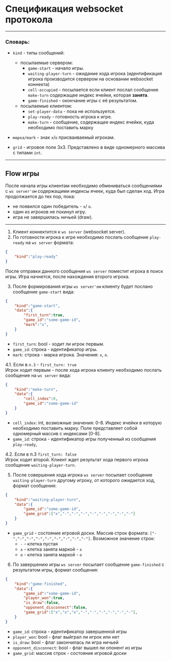 <!-- Формат сообщений сервера: -->

<!-- Флоу клиента: -->

# Спецификация websocket протокола

---

### Словарь:

- `kind` - типы сообщений:
    - посылаемые сервером:
        - `game-start` - начало игры.
        - `waiting-player-turn` - ожидание хода игрока (идентификация игрока производится сервером на основании websocket коннекта)
        - `cell-occupied` - посылается если клиент послал сообщение `make-turn` содержащее индекс ячейки, которая **занята**.
        - `game-finished` - окончание игры с её результатом.
    - посылаемые клиентом:
        - `set-player-data` - пока не используется.
        - `play-ready` - готовность игрока к игре.
        - `make-turn` - сообщение, содержащее индекс ячейки, куда необходимо поставить марку

- `марка/mark` - знак `x`/`o` присваиваемый игрокам.
- `grid` - игровое поле 3x3. Представлено в виде одномерного массива с типами `int`.

---

## Flow игры

После начала игры клиентам необходимо обмениваться сообщениями с `ws server'ом` содержащими индексы ячеек, куда был сделан ход. Игра продолжается до тех пор, пока:
- не появился один победитель - `x`/ `o`.
- один из игроков не покинул игру.
- игра не завершилась ничьей (draw).  

---

1. Клиент коннектится к `ws server` (websocket server).
2. По готовности игрока к игре необходимо послать сообщение `play-ready` на `ws server` формата:

```json
{
    "kind":"play-ready"
}
```

После отправки данного сообщения `ws server` поместит игрока в поиск игры. Игра начнется, после нахождения второго игрока.

3. После формирования игры `ws server'ом` клиенту будет послано сообщение `game-start` вида:

```json
{
    "kind":"game-start",
    "data":{
        "first_turn":true,
        "game_id":"some-game-id",
        "mark":"x",
    }
}
```

- `first_turn`: bool - ходит ли игрок первым.
- `game_id`: строка - идентификатор игры.
- `mark`: строка - марка игрока. Значения: `x`, `o`.

4.1. Если в `п.3` - `first_turn: true`  
Игрок ходит первым - после хода игрока клиенту необходимо послать сообщение на `ws server` вида:

```json
{
    "kind":"make-turn",
    "data":{
        "cell_index":0,
        "game_id":"some-game-id"
    }
}
```

- `cell_index`: int, возможные значения: 0-8. Индекс ячейки в которую необходимо поставить марку. Поле представляет собой одномерный массив с индексами \[0-8\].
- `game_id`: строка - идентификатор игры полученный из сообщения `play-ready`,

4.2. Если в п.3 `first_turn: false`  
Игрок ходит второй. Клиент ждет результат хода первого игрока сообщение `waiting-player-turn`.

5. После совершения хода игрока `ws server` посылает сообщение `waiting-player-turn` другому игроку, от которого ожидается ход, формат сообщения:

```json
{
    "kind":"waiting-player-turn",
    "data":{
        "game_id":"some-game-id",
        "game_grid":["x","-","-","-","-","-","-","-","-"]
    }
}
```

- `game_grid` - состояние игровой доски. Массив строк формата: `["-","-","-","-","-","-","-","-","-"]`. Возможное значение строк:
    - `-` - клетка пустая
    - `x` - клетка занята маркой - `x`
    - `o` - клетка занята маркой - `o`

6. По завершению игры `ws server` посылает сообщение `game-finished` с результатом игры, формат сообщения:

```json
{
    "kind":"game-finished",
    "data":{
        "game_id":"some-game-id",
        "player_won":true,
        "is_draw":false,
        "opponent_disconnect":false,
        "game_grid":["x","x","x","-","-","-","-","-","-"],
    }
}
```

- `game_id`: строка - идентификатор завершенной игры
- `player_won`: bool - флаг выйграл ли игрок или нет
- `is_draw`: bool - флаг закончилась ли игра ничьей
- `opponent_disconnect`: bool - флаг вышел ли опонент из игры
- `game_grid`: массив строк - состояние игровой доски